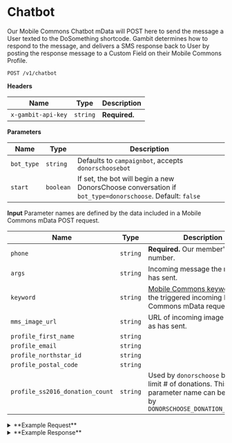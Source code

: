 # Chatbot

Our Mobile Commons Chatbot mData will POST here to send the message a User texted to the DoSomething shortcode. Gambit determines how to respond to the message, and delivers a SMS response back to User 
by posting the response message to a Custom Field on their Mobile Commons Profile.

```
POST /v1/chatbot
```

**Headers**

Name | Type | Description
--- | --- | ---
`x-gambit-api-key` | `string` | **Required.**

**Parameters**

Name | Type | Description
--- | --- | ---
`bot_type` | `string` | Defaults to `campaignbot`, accepts `donorschoosebot`
`start` | `boolean` | If set, the bot will begin a new DonorsChoose conversation if `bot_type=donorschoose`. Default: `false`

**Input**
Parameter names are defined by the data included in a Mobile Commons mData POST request.

Name | Type | Description
--- | --- | ---
`phone` | `string` | **Required.** Our member's mobile number.
`args` | `string` | Incoming message the member has sent.
`keyword` | `string` | [Mobile Commons keyword](https://github.com/DoSomething/gambit/wiki/Chatbot#mdata) that the triggered incoming Mobile Commons mData request.
`mms_image_url` | `string` | URL of incoming image member as has sent.
`profile_first_name` | `string` | 
`profile_email` | `string` | 
`profile_northstar_id` | `string` | 
`profile_postal_code` | `string` | 
`profile_ss2016_donation_count` | `string` | Used by `donorschoose` bots to limit # of donations. This parameter name can be changed by `DONORSCHOOSE_DONATION_FIELDNAME`

<details>
<summary>**Example Request**</summary>
````
curl -X "POST" "http://localhost:5000/v1/chatbot" \
     -H "x-gambit-api-key: totallysecret" \
     -H "Content-Type: application/x-www-form-urlencoded; charset=utf-8" \
     --data-urlencode "phone=5555555511" \
     --data-urlencode "profile_northstar_id=5547be89469c64ec7d8b518d" \
     --data-urlencode "keyword=slothieboi"
````
</details>

<details>
<summary>**Example Response**</summary>
````
{
  "message":  "Picking up where you left off on Yeah Science...\n\nSweet! First, what's the total number of products you shipped?\r\n\r\nSend the exact number back."
}
````
</details>
